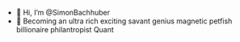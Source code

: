 - 👋 Hi, I’m @SimonBachhuber
- 👀 Becoming an ultra rich exciting savant genius magnetic petfish billionaire philantropist Quant

<!---
SimonBachhuber/SimonBachhuber is a ✨ special ✨ repository because its `README.md` (this file) appears on your GitHub profile.
You can click the Preview link to take a look at your changes.
--->
